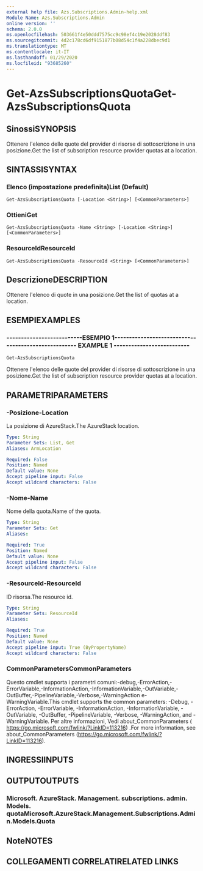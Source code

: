 ```yaml
---
external help file: Azs.Subscriptions.Admin-help.xml
Module Name: Azs.Subscriptions.Admin
online version: ''
schema: 2.0.0
ms.openlocfilehash: 503661f4e50ddd7575cc9c98ef4c19e2028ddf83
ms.sourcegitcommit: 4d2c178cd6df9151877b08d54c1f4a228dbec9d1
ms.translationtype: MT
ms.contentlocale: it-IT
ms.lasthandoff: 01/29/2020
ms.locfileid: "93685260"
---
```

# <span data-ttu-id="3355f-101">Get-AzsSubscriptionsQuota</span><span class="sxs-lookup"><span data-stu-id="3355f-101">Get-AzsSubscriptionsQuota</span></span>

## <span data-ttu-id="3355f-102">Sinossi</span><span class="sxs-lookup"><span data-stu-id="3355f-102">SYNOPSIS</span></span>
<span data-ttu-id="3355f-103">Ottenere l'elenco delle quote del provider di risorse di sottoscrizione in una posizione.</span><span class="sxs-lookup"><span data-stu-id="3355f-103">Get the list of subscription resource provider quotas at a location.</span></span>

## <span data-ttu-id="3355f-104">SINTASSI</span><span class="sxs-lookup"><span data-stu-id="3355f-104">SYNTAX</span></span>

### <span data-ttu-id="3355f-105">Elenco (impostazione predefinita)</span><span class="sxs-lookup"><span data-stu-id="3355f-105">List (Default)</span></span>
```
Get-AzsSubscriptionsQuota [-Location <String>] [<CommonParameters>]
```

### <span data-ttu-id="3355f-106">Ottieni</span><span class="sxs-lookup"><span data-stu-id="3355f-106">Get</span></span>
```
Get-AzsSubscriptionsQuota -Name <String> [-Location <String>] [<CommonParameters>]
```

### <span data-ttu-id="3355f-107">ResourceId</span><span class="sxs-lookup"><span data-stu-id="3355f-107">ResourceId</span></span>
```
Get-AzsSubscriptionsQuota -ResourceId <String> [<CommonParameters>]
```

## <span data-ttu-id="3355f-108">Descrizione</span><span class="sxs-lookup"><span data-stu-id="3355f-108">DESCRIPTION</span></span>
<span data-ttu-id="3355f-109">Ottenere l'elenco di quote in una posizione.</span><span class="sxs-lookup"><span data-stu-id="3355f-109">Get the list of quotas at a location.</span></span>

## <span data-ttu-id="3355f-110">ESEMPI</span><span class="sxs-lookup"><span data-stu-id="3355f-110">EXAMPLES</span></span>

### <span data-ttu-id="3355f-111">--------------------------ESEMPIO 1--------------------------</span><span class="sxs-lookup"><span data-stu-id="3355f-111">-------------------------- EXAMPLE 1 --------------------------</span></span>
```
Get-AzsSubscriptionsQuota
```

<span data-ttu-id="3355f-112">Ottenere l'elenco delle quote del provider di risorse di sottoscrizione in una posizione.</span><span class="sxs-lookup"><span data-stu-id="3355f-112">Get the list of subscription resource provider quotas at a location.</span></span>

## <span data-ttu-id="3355f-113">PARAMETRI</span><span class="sxs-lookup"><span data-stu-id="3355f-113">PARAMETERS</span></span>

### <span data-ttu-id="3355f-114">-Posizione</span><span class="sxs-lookup"><span data-stu-id="3355f-114">-Location</span></span>
<span data-ttu-id="3355f-115">La posizione di AzureStack.</span><span class="sxs-lookup"><span data-stu-id="3355f-115">The AzureStack location.</span></span>

```yaml
Type: String
Parameter Sets: List, Get
Aliases: ArmLocation

Required: False
Position: Named
Default value: None
Accept pipeline input: False
Accept wildcard characters: False
```

### <span data-ttu-id="3355f-116">-Nome</span><span class="sxs-lookup"><span data-stu-id="3355f-116">-Name</span></span>
<span data-ttu-id="3355f-117">Nome della quota.</span><span class="sxs-lookup"><span data-stu-id="3355f-117">Name of the quota.</span></span>

```yaml
Type: String
Parameter Sets: Get
Aliases: 

Required: True
Position: Named
Default value: None
Accept pipeline input: False
Accept wildcard characters: False
```

### <span data-ttu-id="3355f-118">-ResourceId</span><span class="sxs-lookup"><span data-stu-id="3355f-118">-ResourceId</span></span>
<span data-ttu-id="3355f-119">ID risorsa.</span><span class="sxs-lookup"><span data-stu-id="3355f-119">The resource id.</span></span>

```yaml
Type: String
Parameter Sets: ResourceId
Aliases: 

Required: True
Position: Named
Default value: None
Accept pipeline input: True (ByPropertyName)
Accept wildcard characters: False
```

### <span data-ttu-id="3355f-120">CommonParameters</span><span class="sxs-lookup"><span data-stu-id="3355f-120">CommonParameters</span></span>
<span data-ttu-id="3355f-121">Questo cmdlet supporta i parametri comuni:-debug,-ErrorAction,-ErrorVariable,-InformationAction,-InformationVariable,-OutVariable,-OutBuffer,-PipelineVariable,-Verbose,-WarningAction e-WarningVariable.</span><span class="sxs-lookup"><span data-stu-id="3355f-121">This cmdlet supports the common parameters: -Debug, -ErrorAction, -ErrorVariable, -InformationAction, -InformationVariable, -OutVariable, -OutBuffer, -PipelineVariable, -Verbose, -WarningAction, and -WarningVariable.</span></span> <span data-ttu-id="3355f-122">Per altre informazioni, Vedi about_CommonParameters ( https://go.microsoft.com/fwlink/?LinkID=113216) .</span><span class="sxs-lookup"><span data-stu-id="3355f-122">For more information, see about_CommonParameters (https://go.microsoft.com/fwlink/?LinkID=113216).</span></span>

## <span data-ttu-id="3355f-123">INGRESSI</span><span class="sxs-lookup"><span data-stu-id="3355f-123">INPUTS</span></span>

## <span data-ttu-id="3355f-124">OUTPUT</span><span class="sxs-lookup"><span data-stu-id="3355f-124">OUTPUTS</span></span>

### <span data-ttu-id="3355f-125">Microsoft. AzureStack. Management. subscriptions. admin. Models. quota</span><span class="sxs-lookup"><span data-stu-id="3355f-125">Microsoft.AzureStack.Management.Subscriptions.Admin.Models.Quota</span></span>

## <span data-ttu-id="3355f-126">Note</span><span class="sxs-lookup"><span data-stu-id="3355f-126">NOTES</span></span>

## <span data-ttu-id="3355f-127">COLLEGAMENTI CORRELATI</span><span class="sxs-lookup"><span data-stu-id="3355f-127">RELATED LINKS</span></span>

